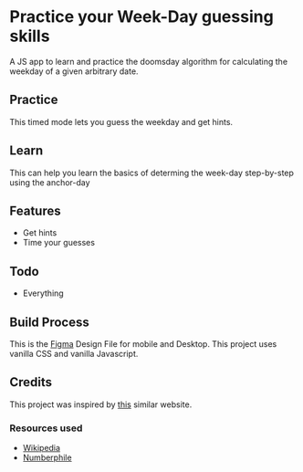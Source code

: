# Practice your Week-Day guessing skills

A JS app to learn and practice the doomsday algorithm for calculating the weekday of a given arbitrary date.

## Practice

This timed mode lets you guess the weekday and get hints.

## Learn

This can help you learn the basics of determing the week-day step-by-step using the anchor-day

## Features
- Get hints
- Time your guesses

## Todo
- Everything

## Build Process

This is the [Figma](https://www.figma.com/file/V6Q3XUSIUQgdeRb27rovpj/Weekday?t=BKl0raIGf2HUVipj-1) Design File for mobile and Desktop.
This project uses vanilla CSS and vanilla Javascript.

## Credits

This project was inspired by [this](https://grantas33.github.io/Doomsday-algorithm-practice/) similar website.

### Resources used

- [Wikipedia](https://en.wikipedia.org/wiki/Doomsday_rule)
- [Numberphile](https://www.youtube.com/watch?v=z2x3SSBVGJU)
